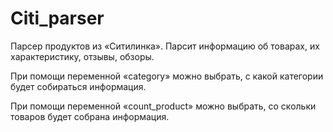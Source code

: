 # Citi_parser

Парсер продуктов из «Ситилинка». Парсит информацию об товарах, их характеристику, отзывы, обзоры.

При помощи переменной «category» можно выбрать, с какой категории будет собираться информация.

При помощи переменной «count_product» можно выбрать, со скольки товаров будет собрана информация.


